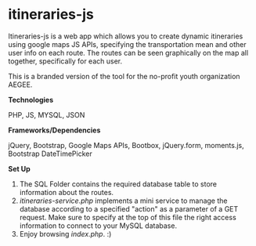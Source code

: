 # itineraries-js

Itineraries-js is a web app which allows you to create dynamic itineraries using google maps JS APIs, specifying the transportation mean and other user info on each route.
The routes can be seen graphically on the map all together, specifically for each user.

This is a branded version of the tool for the no-profit youth organization AEGEE.

**Technologies**

PHP, JS, MYSQL, JSON

**Frameworks/Dependencies**

jQuery, Bootstrap, Google Maps APIs, Bootbox, jQuery.form, moments.js, Bootstrap DateTimePicker

**Set Up**

1. The SQL Folder contains the required database table to store information about the routes.
2. *itineraries-service.php* implements a mini service to manage the database according to a specified "action" as a parameter of a GET request. Make sure to specify at the top of this file the right access information to connect to your MySQL database.
3. Enjoy browsing *index.php*. :)

